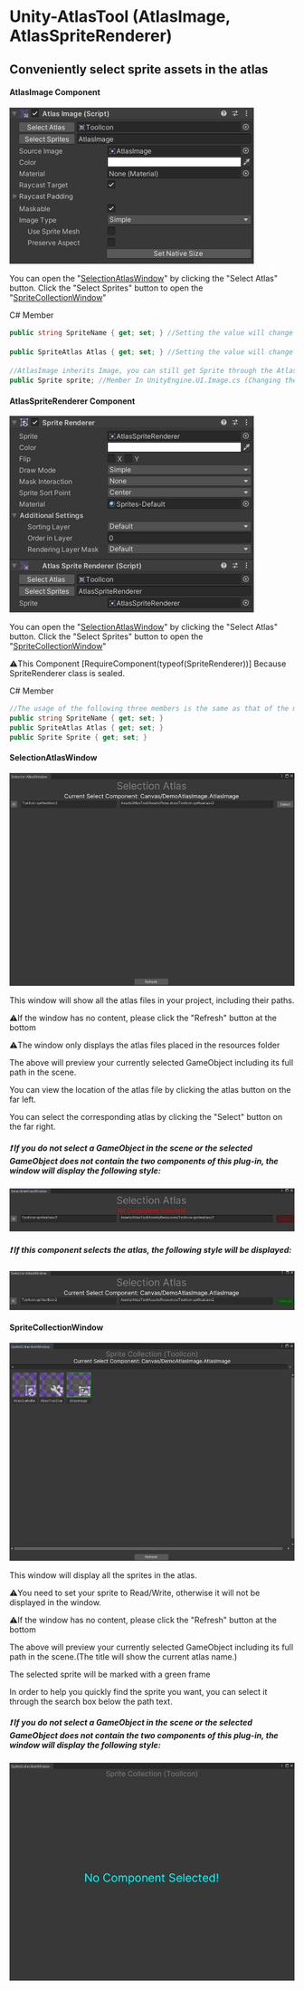 # Unity-AtlasTool (AtlasImage, AtlasSpriteRenderer)

## Conveniently select sprite assets in the atlas

[Unity Asset Store]: Ready...

#### AtlasImage Component

![AtlasImageComponent](Image/AtlasImageComponent.jpg)

You can open the "[SelectionAtlasWindow](#SelectionAtlasWindow )" by clicking the "Select Atlas" button. Click the "Select Sprites" button to open the "[SpriteCollectionWindow](#SpriteCollectionWindow)"



C# Member

```c#
public string SpriteName { get; set; } //Setting the value will change the sprite(The premise is that the atlas is not empty or the atlas contains this sprite.)

public SpriteAtlas Atlas { get; set; } //Setting the value will change the sprite atlas(After setting the new value, Get the SpriteName variable and find the sprite from the atlas. If it is not found, the value of spritename is null.)

//AtlasImage inherits Image, you can still get Sprite through the AtlasImage.sprite member
public Sprite sprite; //Member In UnityEngine.UI.Image.cs (Changing the value will also change the SpriteName member.)
```



#### AtlasSpriteRenderer Component

![AtlasSpriteRenderer](Image/AtlasSpriteRenderer.jpg)

You can open the "[SelectionAtlasWindow](#SelectionAtlasWindow )" by clicking the "Select Atlas" button. Click the "Select Sprites" button to open the "[SpriteCollectionWindow](#SpriteCollectionWindow)"

:warning:This Component [RequireComponent(typeof(SpriteRenderer))] Because SpriteRenderer class is sealed.

C# Member

```c#
//The usage of the following three members is the same as that of the members in AtlasImage.
public string SpriteName { get; set; }
public SpriteAtlas Atlas { get; set; }
public Sprite Sprite { get; set; }
```



#### SelectionAtlasWindow

![SelectionAtlasWindow](Image/SelectionAtlasWindow.jpg)

This window will show all the atlas files in your project, including their paths.

:warning:If the window has no content, please click the "Refresh" button at the bottom

:warning:The window only displays the atlas files placed in the resources folder

The above will preview your currently selected GameObject including its full path in the scene.

You can view the location of the atlas file by clicking the atlas button on the far left.

You can select the corresponding atlas by clicking the "Select" button on the far right.

##### :exclamation: If you do not select a GameObject in the scene or the selected GameObject does not contain the two components of this plug-in, the window will display the following style:

![SelectAtlasWindow_unSelectComponent](Image/SelectAtlasWindow_unSelectComponent.jpg)

##### :exclamation: If this component selects the atlas, the following style will be displayed:

![SelectAtlasWindow_SelectedComponent](Image/SelectAtlasWindow_SelectedComponent.jpg)

#### SpriteCollectionWindow

![SpriteCollectionWindow](Image/SpriteCollectionWindow.jpg)

This window will display all the sprites in the atlas.

:warning:You need to set your sprite to Read/Write, otherwise it will not be displayed in the window.

:warning:If the window has no content, please click the "Refresh" button at the bottom

The above will preview your currently selected GameObject including its full path in the scene.(The title will show the current atlas name.)

The selected sprite will be marked with a green frame

In order to help you quickly find the sprite you want, you can select it through the search box below the path text.

##### :exclamation: If you do not select a GameObject in the scene or the selected GameObject does not contain the two components of this plug-in, the window will display the following style:

![SpriteCollectionWindow_unSelectComponent](.\Image\SpriteCollectionWindow_unSelectComponent.jpg)
